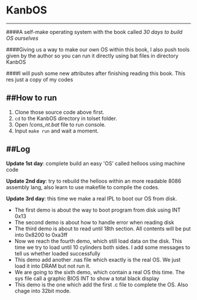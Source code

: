 # KanbOS
-------------------
####A self-make operating system with the book called *30 days to build OS ourselves*

####Giving us a way to make our own OS within this book, I also push tools given by the author so you can run it directly using bat files in directory KanbOS

####I will push some new attributes after finishing reading this book. This res just a copy of my codes

##How to run
-------------------
1. Clone those source code above first.
2. `cd` to the KanbOS directory in tolset folder.
3. Open *!cons_nt.bat* file to run console.
4. Input `make run` and wait a moment.

##Log
-------------------
**Update 1st day**: complete build an easy 'OS' called helloos using machine code

**Update 2nd day**: try to rebuild the helloos within an more readable 8086 assembly lang, also learn to use makefile to compile the codes.

**Update 3rd day**: this time we make a real IPL to boot our OS from disk.
- The first demo is about the way to boot program from disk using INT 0x13
- The second demo is about how to handle error when reading disk
- The third demo is about to read until 18th section. All contents will be put into 0x8200 to 0xa3ff
- Now we reach the fourth demo, which still load data on the disk. This time we try to load until 10 cylinders both sides. I add some messages to tell us whether loaded successfully
- This demo add another .nas file which exactly is the real OS. We just load it into DRAM but not run it.
- We are going to the sixth demo, which contain a real OS this time. The sys file call a graphic BIOS INT to show a total black display
- This demo is the one which add the first .c file to complete the OS. Also chage into 32bit mode.
